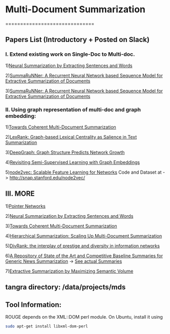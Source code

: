 # Multi-Document Summarization
==============================

## Papers List (Introductory + Posted on Slack)

### I. Extend existing work on Single-Doc to Multi-doc.

  1)[Neural Summarization by Extracting Sentences and Words](https://arxiv.org/abs/1603.07252)
  
  2)[SummaRuNNer: A Recurrent Neural Network based Sequence Model for Extractive Summarization of Documents](https://arxiv.org/abs/1611.04230)
  
  3)[SummaRuNNer: A Recurrent Neural Network based Sequence Model for Extractive Summarization of Documents](https://arxiv.org/abs/1611.04244)

### II. Using graph representation of multi-doc and graph embedding:

  1)[Towards Coherent Multi-Document Summarization](http://knowitall.cs.washington.edu/gflow/publications/christensen_naacl13.pdf)

  2)[LexRank: Graph-based Lexical Centrality as Salience in Text Summarization](http://www.jair.org/media/1523/live-1523-2354-jair.pdf)

  3)[DeepGraph: Graph Structure Predicts Network Growth](https://arxiv.org/abs/1610.06251)

  4)[Revisiting Semi-Supervised Learning with Graph Embeddings](https://arxiv.org/abs/1603.08861)

  5)[node2vec: Scalable Feature Learning for Networks](http://arxiv.org/abs/1607.00653)
    Code and Dataset at -> http://snap.stanford.edu/node2vec/

## III. MORE

  1)[Pointer Networks](https://arxiv.org/pdf/1506.03134v2.pdf)
  
  2)[Neural Summarization by Extracting Sentences and Words](https://arxiv.org/pdf/1603.07252v3.pdf)
  
  3)[Towards Coherent Multi-Document Summarization](http://knowitall.cs.washington.edu/gflow/publications/christensen_naacl13.pdf)

  4)[Hierarchical Summarization: Scaling Up Multi-Document Summarization](http://homes.cs.washington.edu/~janara/publications/christensen_acl14.pdf)

  5)[DivRank: the interplay of prestige and diversity in information networks](http://dl.acm.org/citation.cfm?doid=1835804.1835931)

  6)[A Repository of State of the Art and Competitive Baseline Summaries for Generic News Summarization](http://www.lrec-conf.org/proceedings/lrec2014/pdf/1093_Paper.pdf)
  -> [See actual Summaries](http://www.cis.upenn.edu/~nlp/corpora/sumrepo.html)
  
  7)[Extractive Summarization by Maximizing Semantic Volume](http://www.aclweb.org/anthology/D15-1228)
  

## tangra directory: /data/projects/mds

Tool Information:
-----------------

ROUGE depends on the XML::DOM perl module. On Ubuntu, install it using 

```bash
sudo apt-get install libxml-dom-perl
```

